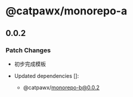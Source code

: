 # @catpawx/monorepo-a

## 0.0.2

### Patch Changes

- 初步完成模板

- Updated dependencies []:
  - @catpawx/monorepo-b@0.0.2
